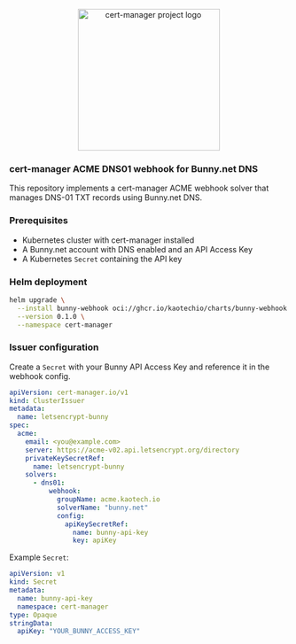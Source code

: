 <p align="center">
  <img src="https://raw.githubusercontent.com/cert-manager/cert-manager/d53c0b9270f8cd90d908460d69502694e1838f5f/logo/logo-small.png" height="256" width="256" alt="cert-manager project logo" />
</p>

### cert-manager ACME DNS01 webhook for Bunny.net DNS

This repository implements a cert-manager ACME webhook solver that manages DNS-01 TXT records using Bunny.net DNS.

### Prerequisites

- Kubernetes cluster with cert-manager installed
- A Bunny.net account with DNS enabled and an API Access Key
- A Kubernetes `Secret` containing the API key
### Helm deployment

```bash
helm upgrade \
  --install bunny-webhook oci://ghcr.io/kaotechio/charts/bunny-webhook \
  --version 0.1.0 \
  --namespace cert-manager
```

### Issuer configuration

Create a `Secret` with your Bunny API Access Key and reference it in the webhook config.

```yaml
apiVersion: cert-manager.io/v1
kind: ClusterIssuer
metadata:
  name: letsencrypt-bunny
spec:
  acme:
    email: <you@example.com>
    server: https://acme-v02.api.letsencrypt.org/directory
    privateKeySecretRef:
      name: letsencrypt-bunny
    solvers:
      - dns01:
          webhook:
            groupName: acme.kaotech.io
            solverName: "bunny.net"
            config:
              apiKeySecretRef:
                name: bunny-api-key
                key: apiKey
```

Example `Secret`:

```yaml
apiVersion: v1
kind: Secret
metadata:
  name: bunny-api-key
  namespace: cert-manager
type: Opaque
stringData:
  apiKey: "YOUR_BUNNY_ACCESS_KEY"
```
